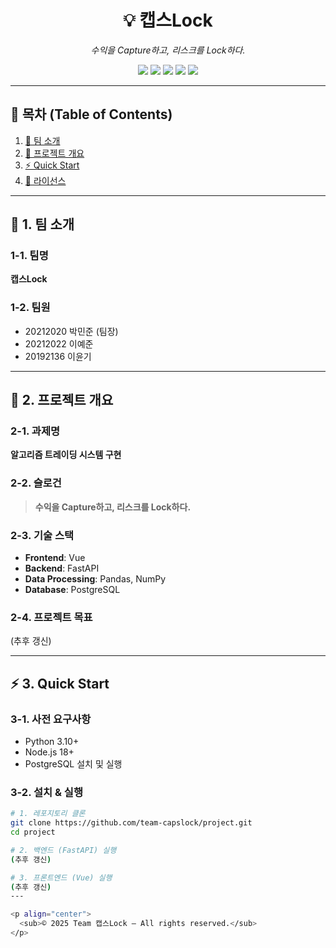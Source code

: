 <h1 align="center">💡 캡스Lock</h1>
<p align="center"><em>수익을 Capture하고, 리스크를 Lock하다.</em></p>

<p align="center">
  <img src="https://img.shields.io/badge/Frontend-Vue-4FC08D?logo=vue.js&logoColor=white" />
  <img src="https://img.shields.io/badge/Backend-FastAPI-009688?logo=fastapi&logoColor=white" />
  <img src="https://img.shields.io/badge/Data-Pandas-150458?logo=pandas&logoColor=white" />
  <img src="https://img.shields.io/badge/Data-NumPy-013243?logo=numpy&logoColor=white" />
  <img src="https://img.shields.io/badge/DB-PostgreSQL-336791?logo=postgresql&logoColor=white" />
</p>

---

## 📑 목차 (Table of Contents)
1. [👥 팀 소개](#-1-팀-소개)  
2. [📌 프로젝트 개요](#-2-프로젝트-개요)  
3. [⚡ Quick Start](#-3-quick-start)  
4. [📜 라이선스](#-4-라이선스)  

---

## 👥 1. 팀 소개

### 1-1. 팀명
**캡스Lock**

### 1-2. 팀원
- 20212020 박민준 (팀장)  
- 20212022 이예준  
- 20192136 이윤기  

---

## 📌 2. 프로젝트 개요

### 2-1. 과제명
**알고리즘 트레이딩 시스템 구현**

### 2-2. 슬로건
> **수익을 Capture하고, 리스크를 Lock하다.**

### 2-3. 기술 스택
- **Frontend**: Vue  
- **Backend**: FastAPI  
- **Data Processing**: Pandas, NumPy  
- **Database**: PostgreSQL  

### 2-4. 프로젝트 목표
(추후 갱신)

---

## ⚡ 3. Quick Start

### 3-1. 사전 요구사항
- Python 3.10+  
- Node.js 18+  
- PostgreSQL 설치 및 실행

### 3-2. 설치 & 실행
```bash
# 1. 레포지토리 클론
git clone https://github.com/team-capslock/project.git
cd project

# 2. 백엔드 (FastAPI) 실행
(추후 갱신)

# 3. 프론트엔드 (Vue) 실행
(추후 갱신)
---

<p align="center">
  <sub>© 2025 Team 캡스Lock — All rights reserved.</sub>
</p>
